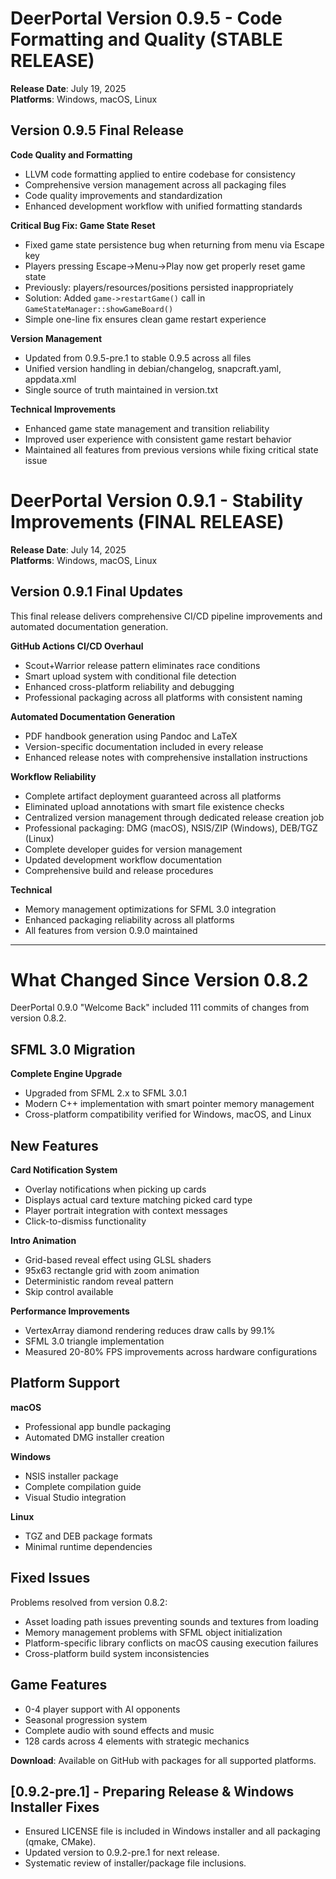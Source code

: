 # DeerPortal Version 0.9.5 - Code Formatting and Quality (STABLE RELEASE)

**Release Date**: July 19, 2025  
**Platforms**: Windows, macOS, Linux

## Version 0.9.5 Final Release

**Code Quality and Formatting**
- LLVM code formatting applied to entire codebase for consistency
- Comprehensive version management across all packaging files
- Code quality improvements and standardization
- Enhanced development workflow with unified formatting standards

**Critical Bug Fix: Game State Reset**
- Fixed game state persistence bug when returning from menu via Escape key
- Players pressing Escape→Menu→Play now get properly reset game state
- Previously: players/resources/positions persisted inappropriately
- Solution: Added `game->restartGame()` call in `GameStateManager::showGameBoard()`
- Simple one-line fix ensures clean game restart experience

**Version Management**
- Updated from 0.9.5-pre.1 to stable 0.9.5 across all files
- Unified version handling in debian/changelog, snapcraft.yaml, appdata.xml
- Single source of truth maintained in version.txt

**Technical Improvements**
- Enhanced game state management and transition reliability
- Improved user experience with consistent game restart behavior
- Maintained all features from previous versions while fixing critical state issue

# DeerPortal Version 0.9.1 - Stability Improvements (FINAL RELEASE)

**Release Date**: July 14, 2025  
**Platforms**: Windows, macOS, Linux

## Version 0.9.1 Final Updates

This final release delivers comprehensive CI/CD pipeline improvements and automated documentation generation.

**GitHub Actions CI/CD Overhaul**
- Scout+Warrior release pattern eliminates race conditions
- Smart upload system with conditional file detection
- Enhanced cross-platform reliability and debugging
- Professional packaging across all platforms with consistent naming

**Automated Documentation Generation**
- PDF handbook generation using Pandoc and LaTeX
- Version-specific documentation included in every release
- Enhanced release notes with comprehensive installation instructions

**Workflow Reliability**
- Complete artifact deployment guaranteed across all platforms
- Eliminated upload annotations with smart file existence checks
- Centralized version management through dedicated release creation job
- Professional packaging: DMG (macOS), NSIS/ZIP (Windows), DEB/TGZ (Linux)
- Complete developer guides for version management
- Updated development workflow documentation
- Comprehensive build and release procedures

**Technical**
- Memory management optimizations for SFML 3.0 integration
- Enhanced packaging reliability across all platforms
- All features from version 0.9.0 maintained

---

# What Changed Since Version 0.8.2

DeerPortal 0.9.0 "Welcome Back" included 111 commits of changes from version 0.8.2.

## SFML 3.0 Migration

**Complete Engine Upgrade**
- Upgraded from SFML 2.x to SFML 3.0.1
- Modern C++ implementation with smart pointer memory management
- Cross-platform compatibility verified for Windows, macOS, and Linux

## New Features

**Card Notification System**
- Overlay notifications when picking up cards
- Displays actual card texture matching picked card type
- Player portrait integration with context messages
- Click-to-dismiss functionality

**Intro Animation**
- Grid-based reveal effect using GLSL shaders
- 95x63 rectangle grid with zoom animation
- Deterministic random reveal pattern
- Skip control available

**Performance Improvements**
- VertexArray diamond rendering reduces draw calls by 99.1%
- SFML 3.0 triangle implementation
- Measured 20-80% FPS improvements across hardware configurations

## Platform Support

**macOS**
- Professional app bundle packaging
- Automated DMG installer creation

**Windows** 
- NSIS installer package
- Complete compilation guide
- Visual Studio integration

**Linux**
- TGZ and DEB package formats
- Minimal runtime dependencies

## Fixed Issues

Problems resolved from version 0.8.2:

- Asset loading path issues preventing sounds and textures from loading
- Memory management problems with SFML object initialization  
- Platform-specific library conflicts on macOS causing execution failures
- Cross-platform build system inconsistencies

## Game Features

- 0-4 player support with AI opponents
- Seasonal progression system
- Complete audio with sound effects and music
- 128 cards across 4 elements with strategic mechanics

**Download**: Available on GitHub with packages for all supported platforms.

## [0.9.2-pre.1] - Preparing Release & Windows Installer Fixes
- Ensured LICENSE file is included in Windows installer and all packaging (qmake, CMake).
- Updated version to 0.9.2-pre.1 for next release.
- Systematic review of installer/package file inclusions.